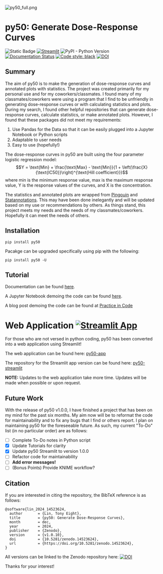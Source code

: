![py50_full.png](img/py50_full.png)

# py50: Generate Dose-Response Curves

![Static Badge](https://img.shields.io/badge/py50_v1.0.10-13406E)
[![Streamlit](https://img.shields.io/badge/Streamlit-1.34.0-FF4B4B.svg?style=flat&logo=Streamlit&logoColor=white)](https://py50-app.streamlit.app)
![PyPI - Python Version](https://img.shields.io/pypi/pyversions/py50?style=flat&logo=python&logoColor=white)
[![Documentation Status](https://readthedocs.org/projects/py50/badge/?version=latest)](https://py50.readthedocs.io/en/latest/?badge=latest)
[![Code style: black](https://img.shields.io/badge/code%20style-black-000000.svg)](https://github.com/psf/black)
[![DOI](https://zenodo.org/badge/716929963.svg)](https://zenodo.org/doi/10.5281/zenodo.10183912)

## Summary

The aim of py50 is to make the generation of dose-response curves and annotated plots with statistics. The project was
created primarily for my personal use and for my coworkers/classmates. I found many of my classmates/coworkers were
using a program that I find to be unfriendly in generating dose-response curves or with calculating statistics and
plots. During my search, I found other helpful repositories that can generate dose-response curves, calculate
statistics, or make annotated plots. However, I found that these packages did not meet my requirements:

1. Use Pandas for the Data so that it can be easily plugged into a Jupyter Notebook or Python scripts
2. Adaptable to user needs
3. Easy to use (hopefully!)

The dose-response curves in py50 are built using the four parameter logistic regression model:
$$Y = \text{Min} + \frac{\text{Max} - \text{Min}}{1 + \left(\frac{X}{\text{IC50}}\right)^{\text{Hill coefficient}}}$$
where min is the minimum response value, max is the maximum response value, Y is the response values of the curves, and 
X is the concentration.

The statistics and annotated plots are wrapped from [Pingouin](https://github.com/raphaelvallat/pingouin)
and [Statannotations](https://github.com/trevismd/statannotations).
This may have been done inelegantly and will be updated based on my use or recommendations by others. As things stand, 
this project meets my needs and the needs of my classmates/coworkers.
Hopefully it can meet the needs of others.

## Installation

```
pip install py50
```

Pacakge can be upgraded specifically using pip with the following:

```
pip install py50 -U
```

## Tutorial

Documentation can be found [here](https://py50.readthedocs.io/en/latest/).

A Jupyter Notebook demoing the code can be found [here](https://github.com/tlint101/py50/tree/main/tutorials).

A blog post demoing the code can be found at [Practice in Code](https://tlint101.github.io/practice-in-code/)

# Web Application [![Streamlit App](https://static.streamlit.io/badges/streamlit_badge_black_white.svg)](https://py50-app.streamlit.app)

For those who are not versed in python coding, py50 has been converted into a web application using Streamlit!

The web application can be found here: [py50-app](https://py50-app.streamlit.app)

The repository for the Streamlit app version can be found
here: [py50-streamlit](https://github.com/tlint101/py50-streamlit)

**NOTE:** Updates to the web application take more time. Updates will be made when possible or upon request.

## Future Work

With the release of py50 v1.0.0, I have finished a project that has been on my mind for the past six months. My aim now
will be to reformat the code for maintainability and to fix any bugs that I find or others report. I plan on maintaining
py50 for the foreseeable future. As such, my current "To-Do" list (in no particular order) are as follows:

- [ ] Complete To-Do notes in Python script
- [X] Update Tutorials for clarity
- [X] Update py50 Streamlit to version 1.0.0
- [ ] Refactor code for maintainability
- [ ] **Add error messages!**
- [ ] (Bonus Points) Provide KNIME workflow?

## Citation

If you are interested in citing the repository, the BibTeX reference is as follows:
```aiignore
@software{lin_2024_14523624,
  author       = {Lin, Tony Eight},
  title        = {py50: Generate Dose-Response Curves},
  month        = dec,
  year         = 2024,
  publisher    = {Zenodo},
  version      = {v1.0.10},
  doi          = {10.5281/zenodo.14523624},
  url          = {https://doi.org/10.5281/zenodo.14523624},
}
```
All versions can be linked to the Zenodo repository here: [![DOI](https://zenodo.org/badge/716929963.svg)](https://zenodo.org/doi/10.5281/zenodo.10183912)

Thanks for your interest! 